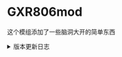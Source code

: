 # GXR806mod
这个模组添加了一些脑洞大开的简单东西

<details>
  <summary>版本更新日志</summary>
  这里是详细内容，点击上面的"点击展开查看详细信息"可以展开或折叠此部分。
  <details>
  <summary>点击展开查看详细信息</summary>
  这里是详细内容，点击上面的"点击展开查看详细信息"可以展开或折叠此部分。
  </details>
</details>

